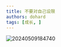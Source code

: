 ```yaml
---
title: 不要对自己设限
authors: dohard
tags: [成长, ]
---
```


![20240509184740](http://static.dohard.cn/20240509184740.png)
